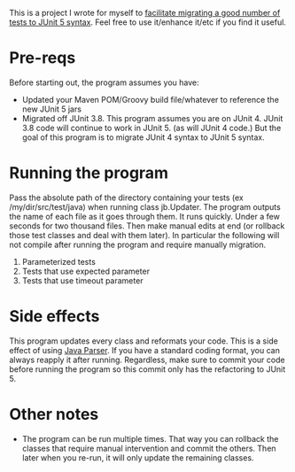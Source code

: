 This is a project I wrote for myself to [facilitate migrating a good number of tests to JUnit 5 syntax](https://www.selikoff.net/?p=7915&preview=true). Feel free to use it/enhance it/etc if you find it useful.

# Pre-reqs
Before starting out, the program assumes you have:
* Updated your Maven POM/Groovy build file/whatever to reference the new JUnit 5 jars
* Migrated off JUnit 3.8. This program assumes you are on JUnit 4. JUnit 3.8 code will continue to work in JUnit 5. (as will JUnit 4 code.) But the goal of this program is to migrate JUnit 4 syntax to JUnit 5 syntax.

# Running the program
Pass the absolute path of the directory containing your tests (ex /my/dir/src/test/java) when running class jb.Updater. The program outputs the name of each file as it goes through them. It runs quickly. Under a few seconds for two thousand files.
Then make manual edits at end (or rollback those test classes and deal with them later). In particular the following will not compile after running the program and require manually migration.
1. Parameterized tests
1. Tests that use expected parameter
1. Tests that use timeout parameter


# Side effects
This program updates every class and reformats your code. This is a side effect of using [Java Parser](https://github.com/javaparser/javaparser). If you have a standard coding format, you can always reapply it after running. Regardless, make sure to commit your code before running the program so this commit only has the refactoring to JUnit 5.

# Other notes
* The program can be run multiple times. That way you can rollback the classes that require manual intervention and commit the others. Then later when you re-run, it will only update the remaining classes.
